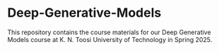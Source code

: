 # Deep-Generative-Models
This repository contains the course materials for our Deep Generative Models course at K. N. Toosi University of Technology in Spring 2025.
